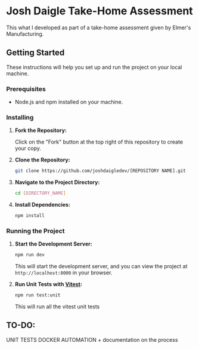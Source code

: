 # Josh Daigle Take-Home Assessment

This what I developed as part of a take-home assessment given by Elmer's Manufacturing. 

## Getting Started

These instructions will help you set up and run the project on your local machine.

### Prerequisites

- Node.js and npm installed on your machine.

### Installing

1. **Fork the Repository:**

   Click on the "Fork" button at the top right of this repository to create your copy.

2. **Clone the Repository:**

   ```bash
   git clone https://github.com/joshdaigledev/[REPOSITORY NAME].git
   ```

3. **Navigate to the Project Directory:**

   ```bash
   cd [DIRECTORY_NAME]
   ```

4. **Install Dependencies:**

   ```bash
   npm install
   ```

### Running the Project

1. **Start the Development Server:**

   ```bash
   npm run dev
   ```

   This will start the development server, and you can view the project at `http://localhost:8000` in your browser.

2. **Run Unit Tests with [Vitest](https://vitest.dev/):**

   ```bash
   npm run test:unit
   ```

   This will run all the vitest unit tests

## TO-DO:

UNIT TESTS 
DOCKER AUTOMATION + documentation on the process